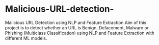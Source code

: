 # Malicious-URL-detection-
Malicious URL Detection using NLP and Feature Extraction
Aim of this project is to detect whether an URL is Benign, Defacement, Malware or Phishing (Multiclass Classification) using NLP and Feature Extraction with different ML models.
